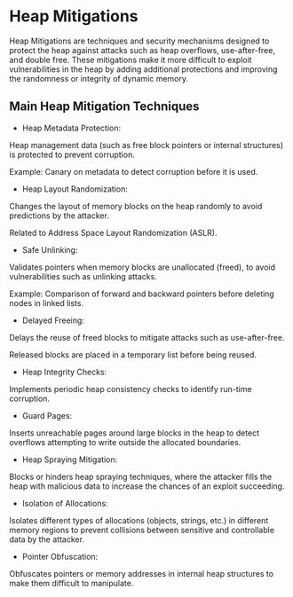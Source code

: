 # Heap Mitigations

Heap Mitigations are techniques and security mechanisms designed to protect the heap against attacks such as heap overflows, use-after-free, and double free. These mitigations make it more difficult to exploit vulnerabilities in the heap by adding additional protections and improving the randomness or integrity of dynamic memory.

## Main Heap Mitigation Techniques

* Heap Metadata Protection:

Heap management data (such as free block pointers or internal structures) is protected to prevent corruption.

Example: Canary on metadata to detect corruption before it is used.

* Heap Layout Randomization:

Changes the layout of memory blocks on the heap randomly to avoid predictions by the attacker.

Related to Address Space Layout Randomization (ASLR).

* Safe Unlinking:

Validates pointers when memory blocks are unallocated (freed), to avoid vulnerabilities such as unlinking attacks.

Example: Comparison of forward and backward pointers before deleting nodes in linked lists.

* Delayed Freeing:

Delays the reuse of freed blocks to mitigate attacks such as use-after-free.

Released blocks are placed in a temporary list before being reused.

* Heap Integrity Checks:

Implements periodic heap consistency checks to identify run-time corruption.

* Guard Pages:

Inserts unreachable pages around large blocks in the heap to detect overflows attempting to write outside the allocated boundaries.

* Heap Spraying Mitigation:

Blocks or hinders heap spraying techniques, where the attacker fills the heap with malicious data to increase the chances of an exploit succeeding.

* Isolation of Allocations:

Isolates different types of allocations (objects, strings, etc.) in different memory regions to prevent collisions between sensitive and controllable data by the attacker.

* Pointer Obfuscation:

Obfuscates pointers or memory addresses in internal heap structures to make them difficult to manipulate.